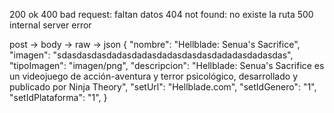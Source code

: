 200 ok
400 bad request: faltan datos
404 not found: no existe la ruta
500 internal server error

post -> body -> raw -> json
{
    "nombre": "Hellblade: Senua's Sacrifice",
    "imagen": "sdasdasdasdadasdadasdadasdasdasdadadasdadasdas",
    "tipoImagen": "imagen/png",
    "descripcion": "Hellblade: Senua's Sacrifice es un videojuego de acción-aventura y terror psicológico, desarrollado y publicado por Ninja Theory",
    "setUrl": "Hellblade.com",
    "setIdGenero": "1",
    "setIdPlataforma": "1",
}


